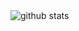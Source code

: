 <picture decoding="async" loading="lazy">
  <source media="(prefers-color-scheme: light)" srcset="https://raw.githubusercontent.com/tonio-chopy/tonio-chopy/output/github-stats.png">
  <source media="(prefers-color-scheme: dark)" srcset="https://raw.githubusercontent.com/tonio-chopy/tonio-chopy/output/github-stats-dark.png">
  <img alt="github stats" src="https://pixel-profile.vercel.app/api/github-stats?username=tonio-chopy&screen_effect=true&theme=fuji&hide=avatar&dithering=true">
</picture>
